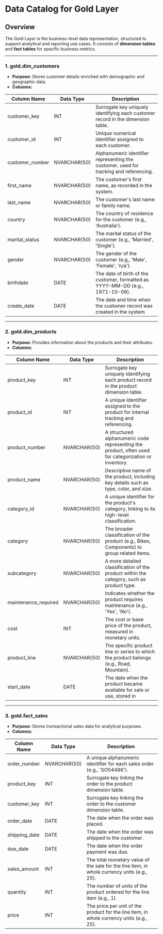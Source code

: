 # Data Catalog for Gold Layer

## Overview

The Gold Layer is the business-level data representation, structured to support analytical and reporting use cases. It consists of **dimension tables** and **fact tables** for specific business metrics.

---

### 1. **gold.dim_customers**

- **Purpose:** Stores customer details enriched with demographic and geographic data.
- **Columns:**

| Column Name     | Data Type    | Description                                                                           |
| --------------- | ------------ | ------------------------------------------------------------------------------------- |
| customer_key    | INT          | Surrogate key uniquely identifying each customer record in the dimension table.       |
| customer_id     | INT          | Unique numerical identifier assigned to each customer.                                |
| customer_number | NVARCHAR(50) | Alphanumeric identifier representing the customer, used for tracking and referencing. |
| first_name      | NVARCHAR(50) | The customer's first name, as recorded in the system.                                 |
| last_name       | NVARCHAR(50) | The customer's last name or family name.                                              |
| country         | NVARCHAR(50) | The country of residence for the customer (e.g., 'Australia').                        |
| marital_status  | NVARCHAR(50) | The marital status of the customer (e.g., 'Married', 'Single').                       |
| gender          | NVARCHAR(50) | The gender of the customer (e.g., 'Male', 'Female', 'n/a').                           |
| birthdate       | DATE         | The date of birth of the customer, formatted as YYYY-MM-DD (e.g., 1971-10-06).        |
| create_date     | DATE         | The date and time when the customer record was created in the system                  |

---

### 2. **gold.dim_products**

- **Purpose:** Provides information about the products and their attributes.
- **Columns:**

| Column Name          | Data Type    | Description                                                                                          |
| -------------------- | ------------ | ---------------------------------------------------------------------------------------------------- |
| product_key          | INT          | Surrogate key uniquely identifying each product record in the product dimension table.               |
| product_id           | INT          | A unique identifier assigned to the product for internal tracking and referencing.                   |
| product_number       | NVARCHAR(50) | A structured alphanumeric code representing the product, often used for categorization or inventory. |
| product_name         | NVARCHAR(50) | Descriptive name of the product, including key details such as type, color, and size.                |
| category_id          | NVARCHAR(50) | A unique identifier for the product's category, linking to its high-level classification.            |
| category             | NVARCHAR(50) | The broader classification of the product (e.g., Bikes, Components) to group related items.          |
| subcategory          | NVARCHAR(50) | A more detailed classification of the product within the category, such as product type.             |
| maintenance_required | NVARCHAR(50) | Indicates whether the product requires maintenance (e.g., 'Yes', 'No').                              |
| cost                 | INT          | The cost or base price of the product, measured in monetary units.                                   |
| product_line         | NVARCHAR(50) | The specific product line or series to which the product belongs (e.g., Road, Mountain).             |
| start_date           | DATE         | The date when the product became available for sale or use, stored in                                |

---

### 3. **gold.fact_sales**

- **Purpose:** Stores transactional sales data for analytical purposes.
- **Columns:**

| Column Name   | Data Type    | Description                                                                                 |
| ------------- | ------------ | ------------------------------------------------------------------------------------------- |
| order_number  | NVARCHAR(50) | A unique alphanumeric identifier for each sales order (e.g., 'SO54496').                    |
| product_key   | INT          | Surrogate key linking the order to the product dimension table.                             |
| customer_key  | INT          | Surrogate key linking the order to the customer dimension table.                            |
| order_date    | DATE         | The date when the order was placed.                                                         |
| shipping_date | DATE         | The date when the order was shipped to the customer.                                        |
| due_date      | DATE         | The date when the order payment was due.                                                    |
| sales_amount  | INT          | The total monetary value of the sale for the line item, in whole currency units (e.g., 25). |
| quantity      | INT          | The number of units of the product ordered for the line item (e.g., 1).                     |
| price         | INT          | The price per unit of the product for the line item, in whole currency units (e.g., 25).    |
